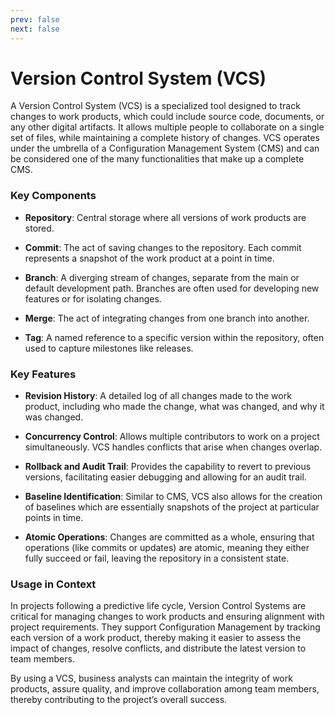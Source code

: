 ```yaml
---
prev: false
next: false
---
```


# Version Control System (VCS)

A Version Control System (VCS) is a specialized tool designed to track changes to work products, which could include source code, documents, or any other digital artifacts. It allows multiple people to collaborate on a single set of files, while maintaining a complete history of changes. VCS operates under the umbrella of a Configuration Management System (CMS) and can be considered one of the many functionalities that make up a complete CMS.

### Key Components

- **Repository**: Central storage where all versions of work products are stored.

- **Commit**: The act of saving changes to the repository. Each commit represents a snapshot of the work product at a point in time.

- **Branch**: A diverging stream of changes, separate from the main or default development path. Branches are often used for developing new features or for isolating changes.

- **Merge**: The act of integrating changes from one branch into another.

- **Tag**: A named reference to a specific version within the repository, often used to capture milestones like releases.

### Key Features

- **Revision History**: A detailed log of all changes made to the work product, including who made the change, what was changed, and why it was changed.

- **Concurrency Control**: Allows multiple contributors to work on a project simultaneously. VCS handles conflicts that arise when changes overlap.

- **Rollback and Audit Trail**: Provides the capability to revert to previous versions, facilitating easier debugging and allowing for an audit trail.

- **Baseline Identification**: Similar to CMS, VCS also allows for the creation of baselines which are essentially snapshots of the project at particular points in time.

- **Atomic Operations**: Changes are committed as a whole, ensuring that operations (like commits or updates) are atomic, meaning they either fully succeed or fail, leaving the repository in a consistent state.

### Usage in Context

In projects following a predictive life cycle, Version Control Systems are critical for managing changes to work products and ensuring alignment with project requirements. They support Configuration Management by tracking each version of a work product, thereby making it easier to assess the impact of changes, resolve conflicts, and distribute the latest version to team members.

By using a VCS, business analysts can maintain the integrity of work products, assure quality, and improve collaboration among team members, thereby contributing to the project’s overall success.
